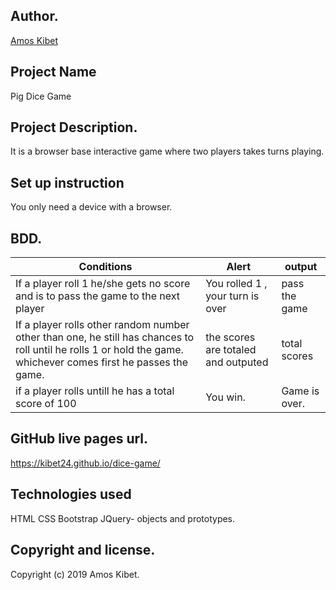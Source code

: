 ## Author.
[Amos Kibet](https://github.com/kibet24)

## Project Name
Pig Dice Game

## Project Description.
It is a browser base interactive game where two players takes turns playing.

## Set up instruction
You only need a device with a browser.

## BDD.
| Conditions                                                                                                                                                       | Alert                               | output        |
|------------------------------------------------------------------------------------------------------------------------------------------------------------------|-------------------------------------|---------------|
| If a player roll 1  he/she gets no score and is to pass the game to the next player                                                                              | You rolled 1 , your turn is over    | pass the game |
| If a player rolls other random number other  than one, he still has chances to roll until he rolls 1 or hold the game. whichever comes first he passes the game. | the scores are totaled and outputed | total scores  |
| if a player rolls untill he has a total score  of 100                                                                                                            | You win.                            | Game is over. |

## GitHub live pages url.
https://kibet24.github.io/dice-game/


## Technologies used
 HTML
 CSS
 Bootstrap
 JQuery- objects and prototypes.

## Copyright and license.
Copyright (c) 2019 Amos Kibet.
